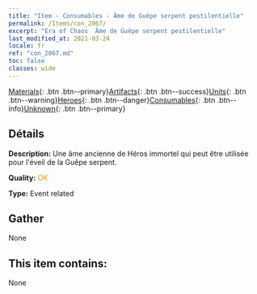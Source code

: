```yaml
---
title: "Item - Consumables - Âme de Guêpe serpent pestilentielle"
permalink: /Items/con_2067/
excerpt: "Era of Chaos  Âme de Guêpe serpent pestilentielle"
last_modified_at: 2021-03-24
locale: fr
ref: "con_2067.md"
toc: false
classes: wide
---
```

 [Materials](/fr/Items/){: .btn .btn--primary}[Artifacts](/fr/Items/Artifacts/){: .btn .btn--success}[Units](/fr/Items/Units/){: .btn .btn--warning}[Heroes](/fr/Items/Heroes/){: .btn .btn--danger}[Consumables](/fr/Items/Consumables/){: .btn .btn--info}[Unknown](/fr/Items/Unknown/){: .btn .btn--primary}

## Détails
 **Description:** Une âme ancienne de Héros immortel qui peut être utilisée pour l'éveil de la Guêpe serpent.

 **Quality:** <span style="color: #FF8C00">OK</span>

 **Type:** Event related

## Gather

  None

## This item contains:

  None

